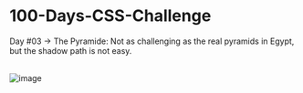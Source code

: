 # 100-Days-CSS-Challenge
Day #03 -> The Pyramide: Not as challenging as the real pyramids in Egypt, but the shadow path is not easy.<br><br>

![image](https://github.com/user-attachments/assets/42cf6a11-81d3-4b84-8914-90d460af5a31)
